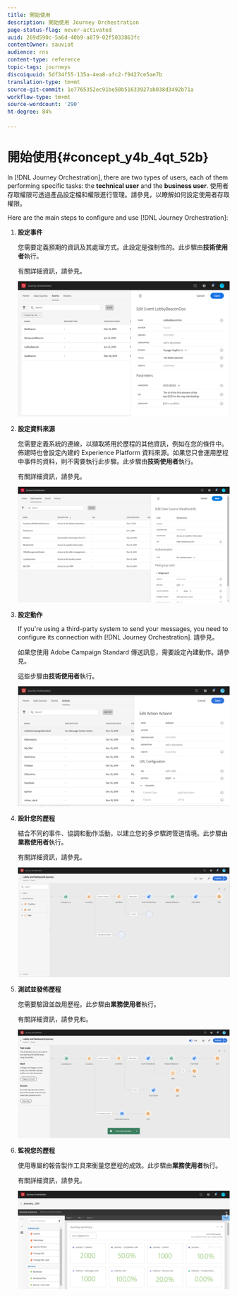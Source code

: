 ```yaml
---
title: 開始使用
description: 開始使用 Journey Orchestration
page-status-flag: never-activated
uuid: 269d590c-5a6d-40b9-a879-02f5033863fc
contentOwner: sauviat
audience: rns
content-type: reference
topic-tags: journeys
discoiquuid: 5df34f55-135a-4ea8-afc2-f9427ce5ae7b
translation-type: tm+mt
source-git-commit: 1e7765352ec91be50b51633927ab038d3492b71a
workflow-type: tm+mt
source-wordcount: '290'
ht-degree: 84%

---
```



# 開始使用{#concept_y4b_4qt_52b}

In [!DNL Journey Orchestration], there are two types of users, each of them performing specific tasks: the **technical user** and the **business user**. 使用者存取權限可透過產品設定檔和權限進行管理。請參見[](../about/access-management.md)，以瞭解如何設定使用者存取權限。

Here are the main steps to configure and use [!DNL Journey Orchestration]:

1. **設定事件**

   您需要定義預期的資訊及其處理方式。此設定是強制性的。此步驟由&#x200B;**技術使用者**&#x200B;執行。

   有關詳細資訊，請參見[](../event/about-events.md)。

   ![](../assets/journey7.png)

1. **設定資料來源**

   您需要定義系統的連線，以擷取將用於歷程的其他資訊，例如在您的條件中。佈建時也會設定內建的 Experience Platform 資料來源。如果您只會運用歷程中事件的資料，則不需要執行此步驟。此步驟由&#x200B;**技術使用者**&#x200B;執行。

   有關詳細資訊，請參見[](../datasource/about-data-sources.md)。

   ![](../assets/journey22.png)

1. **設定動作**

   If you&#39;re using a third-party system to send your messages, you need to configure its connection with [!DNL Journey Orchestration]. 請參見[](../action/about-custom-action-configuration.md)。

   如果您使用 Adobe Campaign Standard 傳送訊息，需要設定內建動作。請參見[](../action/working-with-adobe-campaign.md)。

   這些步驟由&#x200B;**技術使用者**&#x200B;執行。

   ![](../assets/custom2.png)

1. **設計您的歷程**

   結合不同的事件、協調和動作活動，以建立您的多步驟跨管道情境。此步驟由&#x200B;**業務使用者**&#x200B;執行。

   有關詳細資訊，請參見[](../building-journeys/journey.md)。

   ![](../assets/journeyuc2_24.png)

1. **測試並發佈歷程**

   您需要驗證並啟用歷程。此步驟由&#x200B;**業務使用者**&#x200B;執行。

   有關詳細資訊，請參見[](../building-journeys/testing-the-journey.md)和[](../building-journeys/publishing-the-journey.md)。

   ![](../assets/journeyuc2_32bis.png)

1. **監視您的歷程**

   使用專屬的報告製作工具來衡量您歷程的成效。此步驟由&#x200B;**業務使用者**&#x200B;執行。

   有關詳細資訊，請參見[](../reporting/about-journey-reports.md)。

   ![](../assets/dynamic_report_journey_12.png)

